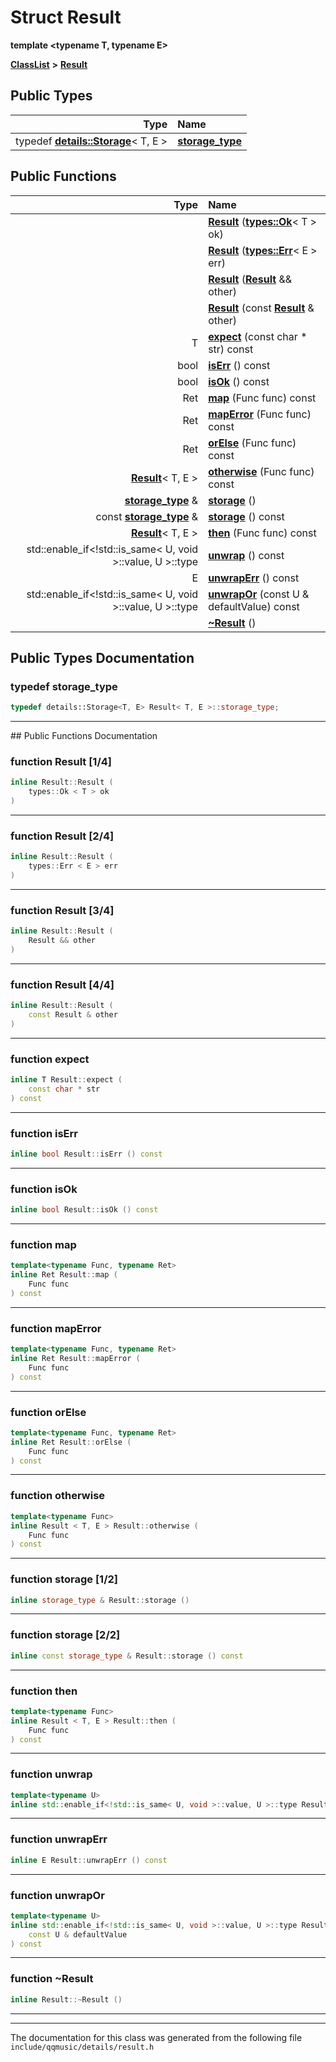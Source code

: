 

# Struct Result

**template &lt;typename T, typename E&gt;**



[**ClassList**](annotated.md) **>** [**Result**](structResult.md)






















## Public Types

| Type | Name |
| ---: | :--- |
| typedef [**details::Storage**](structdetails_1_1Storage.md)&lt; T, E &gt; | [**storage\_type**](#typedef-storage_type)  <br> |




















## Public Functions

| Type | Name |
| ---: | :--- |
|   | [**Result**](#function-result-14) ([**types::Ok**](structtypes_1_1Ok.md)&lt; T &gt; ok) <br> |
|   | [**Result**](#function-result-24) ([**types::Err**](structtypes_1_1Err.md)&lt; E &gt; err) <br> |
|   | [**Result**](#function-result-34) ([**Result**](structResult.md) && other) <br> |
|   | [**Result**](#function-result-44) (const [**Result**](structResult.md) & other) <br> |
|  T | [**expect**](#function-expect) (const char \* str) const<br> |
|  bool | [**isErr**](#function-iserr) () const<br> |
|  bool | [**isOk**](#function-isok) () const<br> |
|  Ret | [**map**](#function-map) (Func func) const<br> |
|  Ret | [**mapError**](#function-maperror) (Func func) const<br> |
|  Ret | [**orElse**](#function-orelse) (Func func) const<br> |
|  [**Result**](structResult.md)&lt; T, E &gt; | [**otherwise**](#function-otherwise) (Func func) const<br> |
|  [**storage\_type**](structdetails_1_1Storage.md) & | [**storage**](#function-storage-12) () <br> |
|  const [**storage\_type**](structdetails_1_1Storage.md) & | [**storage**](#function-storage-22) () const<br> |
|  [**Result**](structResult.md)&lt; T, E &gt; | [**then**](#function-then) (Func func) const<br> |
|  std::enable\_if&lt;!std::is\_same&lt; U, void &gt;::value, U &gt;::type | [**unwrap**](#function-unwrap) () const<br> |
|  E | [**unwrapErr**](#function-unwraperr) () const<br> |
|  std::enable\_if&lt;!std::is\_same&lt; U, void &gt;::value, U &gt;::type | [**unwrapOr**](#function-unwrapor) (const U & defaultValue) const<br> |
|   | [**~Result**](#function-result) () <br> |




























## Public Types Documentation




### typedef storage\_type 

```C++
typedef details::Storage<T, E> Result< T, E >::storage_type;
```




<hr>
## Public Functions Documentation




### function Result [1/4]

```C++
inline Result::Result (
    types::Ok < T > ok
) 
```




<hr>



### function Result [2/4]

```C++
inline Result::Result (
    types::Err < E > err
) 
```




<hr>



### function Result [3/4]

```C++
inline Result::Result (
    Result && other
) 
```




<hr>



### function Result [4/4]

```C++
inline Result::Result (
    const Result & other
) 
```




<hr>



### function expect 

```C++
inline T Result::expect (
    const char * str
) const
```




<hr>



### function isErr 

```C++
inline bool Result::isErr () const
```




<hr>



### function isOk 

```C++
inline bool Result::isOk () const
```




<hr>



### function map 

```C++
template<typename Func, typename Ret>
inline Ret Result::map (
    Func func
) const
```




<hr>



### function mapError 

```C++
template<typename Func, typename Ret>
inline Ret Result::mapError (
    Func func
) const
```




<hr>



### function orElse 

```C++
template<typename Func, typename Ret>
inline Ret Result::orElse (
    Func func
) const
```




<hr>



### function otherwise 

```C++
template<typename Func>
inline Result < T, E > Result::otherwise (
    Func func
) const
```




<hr>



### function storage [1/2]

```C++
inline storage_type & Result::storage () 
```




<hr>



### function storage [2/2]

```C++
inline const storage_type & Result::storage () const
```




<hr>



### function then 

```C++
template<typename Func>
inline Result < T, E > Result::then (
    Func func
) const
```




<hr>



### function unwrap 

```C++
template<typename U>
inline std::enable_if<!std::is_same< U, void >::value, U >::type Result::unwrap () const
```




<hr>



### function unwrapErr 

```C++
inline E Result::unwrapErr () const
```




<hr>



### function unwrapOr 

```C++
template<typename U>
inline std::enable_if<!std::is_same< U, void >::value, U >::type Result::unwrapOr (
    const U & defaultValue
) const
```




<hr>



### function ~Result 

```C++
inline Result::~Result () 
```




<hr>

------------------------------
The documentation for this class was generated from the following file `include/qqmusic/details/result.h`

